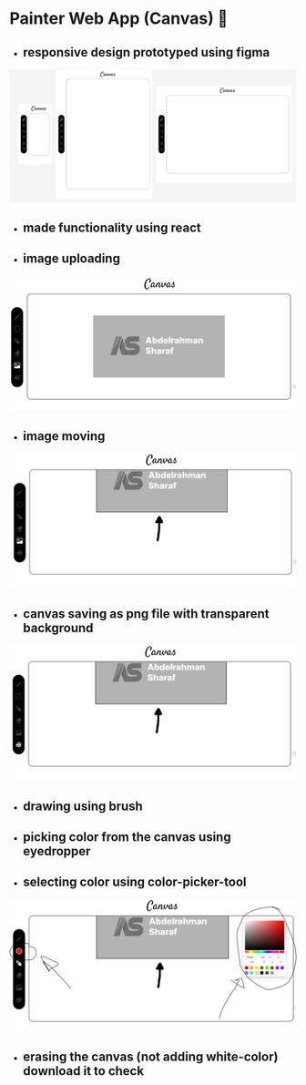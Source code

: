 # Painter Web App (Canvas) 🎨


- ## responsive design prototyped using figma
  
![responsive design feature](./readme-images/image.png)

- ## made functionality using react

- ## image uploading  
  
![image uploading feature](./readme-images/image-1.png)

- ## image moving  

![image moving feature](./readme-images/image-3.png)

- ## canvas saving as png file with transparent background

![saving canvas painting feature](./readme-images/image-4.png)

- ## drawing using brush  

- ## picking color from the canvas using eyedropper

- ## selecting color using color-picker-tool

![color picker tool](./readme-images/image-6.png)

- ## erasing the canvas (not adding white-color) download it to check
